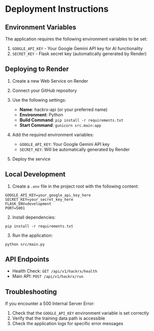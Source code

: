 # Deployment Instructions

## Environment Variables

The application requires the following environment variables to be set:

1. `GOOGLE_API_KEY` - Your Google Gemini API key for AI functionality
2. `SECRET_KEY` - Flask secret key (automatically generated by Render)

## Deploying to Render

1. Create a new Web Service on Render
2. Connect your GitHub repository
3. Use the following settings:
   - **Name**: hackrx-api (or your preferred name)
   - **Environment**: Python
   - **Build Command**: `pip install -r requirements.txt`
   - **Start Command**: `gunicorn src.main:app`

4. Add the required environment variables:
   - `GOOGLE_API_KEY`: Your Google Gemini API key
   - `SECRET_KEY`: Will be automatically generated by Render

5. Deploy the service

## Local Development

1. Create a `.env` file in the project root with the following content:
```
GOOGLE_API_KEY=your_google_api_key_here
SECRET_KEY=your_secret_key_here
FLASK_ENV=development
PORT=5001
```

2. Install dependencies:
```
pip install -r requirements.txt
```

3. Run the application:
```
python src/main.py
```

## API Endpoints

- Health Check: `GET /api/v1/hackrx/health`
- Main API: `POST /api/v1/hackrx/run`

## Troubleshooting

If you encounter a 500 Internal Server Error:

1. Check that the `GOOGLE_API_KEY` environment variable is set correctly
2. Verify that the training data path is accessible
3. Check the application logs for specific error messages

